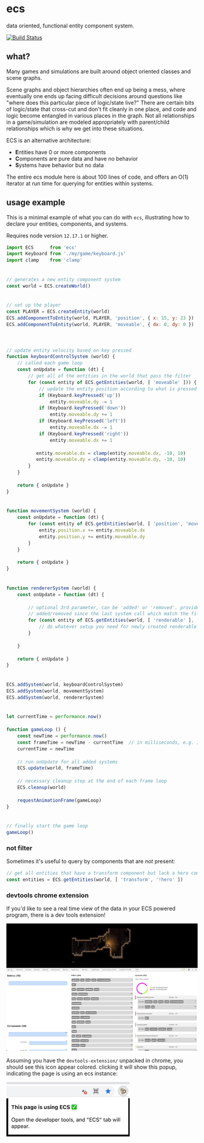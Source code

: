# ecs

data oriented, functional entity component system.

[![Build Status](https://travis-ci.org/mreinstein/ecs.svg?branch=master)](https://travis-ci.org/mreinstein/ecs)


## what?

Many games and simulations are built around object oriented classes and scene graphs.

Scene graphs and object hierarchies often end up being a mess, where eventually one ends up facing difficult decisions around questions like "where does this particular piece of logic/state live?" There are certain bits of logic/state that cross-cut and don't fit cleanly in one place, and code and logic become entangled in various places in the graph.  Not all relationships in a game/simulation are modeled appropriately with parent/child relationships which is why we get into these situations.


ECS is an alternative architecture:

* **E**ntities have 0 or more components
* **C**omponents are pure data and have no behavior
* **S**ystems have behavior but no data

The entire ecs module here is about 100 lines of code, and offers an O(1) iterator at run time for querying for entities within systems.


## usage example

This is a minimal example of what you can do with `ecs`, illustrating how to declare
your entities, components, and systems.

Requires node version `12.17.1` or higher.

```javascript
import ECS      from 'ecs'
import Keyboard from './my/game/keyboard.js'
import clamp    from 'clamp'


// generates a new entity component system
const world = ECS.createWorld()


// set up the player
const PLAYER = ECS.createEntity(world)
ECS.addComponentToEntity(world, PLAYER, 'position', { x: 15, y: 23 })
ECS.addComponentToEntity(world, PLAYER, 'moveable', { dx: 0, dy: 0 })



// update entity velocity based on key pressed
function keyboardControlSystem (world) {
    // called each game loop
    const onUpdate = function (dt) {
        // get all of the entities in the world that pass the filter
        for (const entity of ECS.getEntities(world, [ 'moveable' ])) {
            // update the entity position according to what is pressed
            if (Keyboard.keyPressed('up'))
                entity.moveable.dy -= 1
            if (Keyboard.keyPressed('down'))
                entity.moveable.dy += 1
            if (Keyboard.keyPressed('left'))
                entity.moveable.dx -= 1
            if (Keyboard.keyPressed('right'))
                entity.moveable.dx += 1

           entity.moveable.dx = clamp(entity.moveable.dx, -10, 10)
           entity.moveable.dy = clamp(entity.moveable.dy, -10, 10)
        }
    }

    return { onUpdate }
}


function movementSystem (world) {
    const onUpdate = function (dt) {
        for (const entity of ECS.getEntities(world, [ 'position', 'moveable' ])) {
            entity.position.x += entity.moveable.dx
            entity.position.y += entity.moveable.dy
        }
    }

    return { onUpdate }
}


function rendererSystem (world) {
    const onUpdate = function (dt) {

        // optional 3rd parameter, can be 'added' or 'removed'. provides the list of entities that were
        // added/removed since the last system call which match the filter
        for (const entity of ECS.getEntities(world, [ 'renderable' ], 'added')) {
            // do whatever setup you need for newly created renderable here
        }

    }

    return { onUpdate }
}


ECS.addSystem(world, keyboardControlSystem)
ECS.addSystem(world, movementSystem)
ECS.addSystem(world, rendererSystem)


let currentTime = performance.now()

function gameLoop () {
    const newTime = performance.now()
    const frameTime = newTime - currentTime  // in milliseconds, e.g. 16.64356
    currentTime = newTime

    // run onUpdate for all added systems
    ECS.update(world, frameTime)

    // necessary cleanup step at the end of each frame loop
    ECS.cleanup(world)

    requestAnimationFrame(gameLoop)
}


// finally start the game loop
gameLoop()
```


### not filter

Sometimes it's useful to query by components that are _not_ present:

```javascript
// get all entities that have a transform component but lack a hero component
const entities = ECS.getEntities(world, [ 'transform', '!hero' ])
```


### devtools chrome extension

If you'd like to see a real time view of the data in your ECS powered program, there is a dev tools extension!

![alt text](devtools.png "screenshot of the ECS devtools in action")

Assuming you have the `devtools-extension/` unpacked in chrome, you should see this icon appear colored. clicking it will show this popup, indicating the page is using an ecs instance:

![alt text](devtools2.png "screenshot of the ECS devtools in action")

